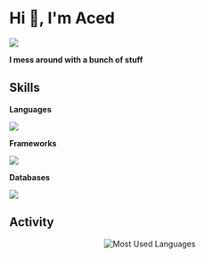 <h1>Hi 👋, I'm Aced </h1>
<a href="https://github.com/acedeu"></a>

<p><a href="https://visitorbadge.io/status?path=https%3A%2F%2Fgithub.com%2Facedeu"><img src="https://api.visitorbadge.io/api/visitors?path=https%3A%2F%2Fgithub.com%2Facedeu&label=VISITORS&countColor=%23006eff" /></a></p>

<b>I mess around with a bunch of stuff</b>

<h2><b>Skills</b></h2>
<p><b>Languages</b></p>

<img src="https://skillicons.dev/icons?i=js,lua"/>

<p><b>Frameworks</b></p>

<img src="https://skillicons.dev/icons?i=nodejs"/>

<p><b>Databases</b></p>

<img src="https://skillicons.dev/icons?i=mongodb"/>

<h2>Activity</h2>
<p align="center">
<img alt="Most Used Languages" src="https://github-readme-stats.vercel.app/api/top-langs/?username=acedeu&layout=compact&hide_border=true&langs_count=999&theme=gruvbox">
 <br/>
</p>
